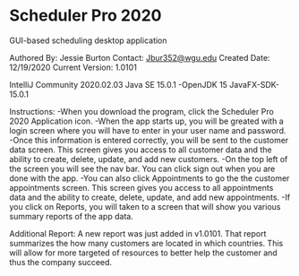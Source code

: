 # Scheduler Pro 2020
GUI-based scheduling desktop application

Authored By: Jessie Burton
Contact: Jbur352@wgu.edu
Created Date: 12/19/2020
Current Version: 1.0101

IntelliJ Community 2020.02.03
Java SE 15.0.1
-OpenJDK 15
JavaFX-SDK-15.0.1

Instructions: 
-When you download the program, click the Scheduler Pro 2020 Application icon.
-When the app starts up, you will be greated with a login screen where you will have to enter in your user name and
password.
-Once this information is entered correctly, you will be sent to the customer data screen. This screen gives you 
access to all customer data and the ability to create, delete, update, and add new customers.
-On the top left of the  screen you will see the nav bar. You can click sign out when you are done with the app.
-You can also click Appointments to go the the customer appointments screen. This screen gives you 
access to all appointments data and the ability to create, delete, update, and add new appointments.
-If you click on Reports, you will taken to a screen that will show you various summary reports of the app data.

Additional Report:
A new report was just added in v1.0101. That report summarizes the how many customers are located in which countries.
This will allow for more targeted of resources to better help the customer and thus the company succeed.